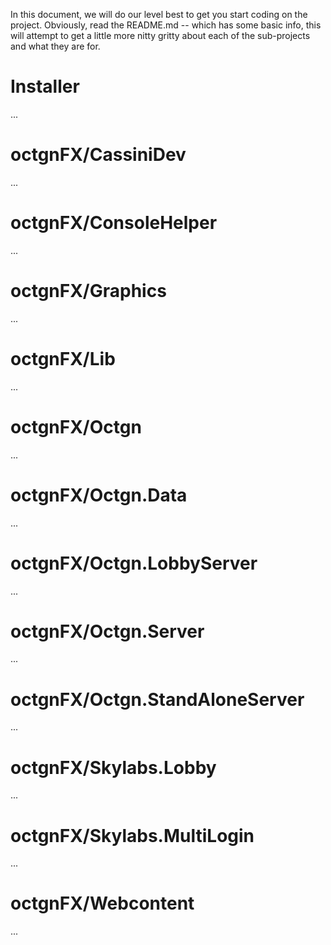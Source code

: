 In this document, we will do our level best to get you start coding on the
project.  Obviously, read the README.md -- which has some basic info, this 
will attempt to get a little more nitty gritty about each of the sub-projects
and what they are for.

# Installer
...

# octgnFX/CassiniDev
...

# octgnFX/ConsoleHelper
...

# octgnFX/Graphics
...

# octgnFX/Lib
...

# octgnFX/Octgn
...

# octgnFX/Octgn.Data
...

# octgnFX/Octgn.LobbyServer
...

# octgnFX/Octgn.Server
...

# octgnFX/Octgn.StandAloneServer
...

# octgnFX/Skylabs.Lobby
...

# octgnFX/Skylabs.MultiLogin
...

# octgnFX/Webcontent
...
